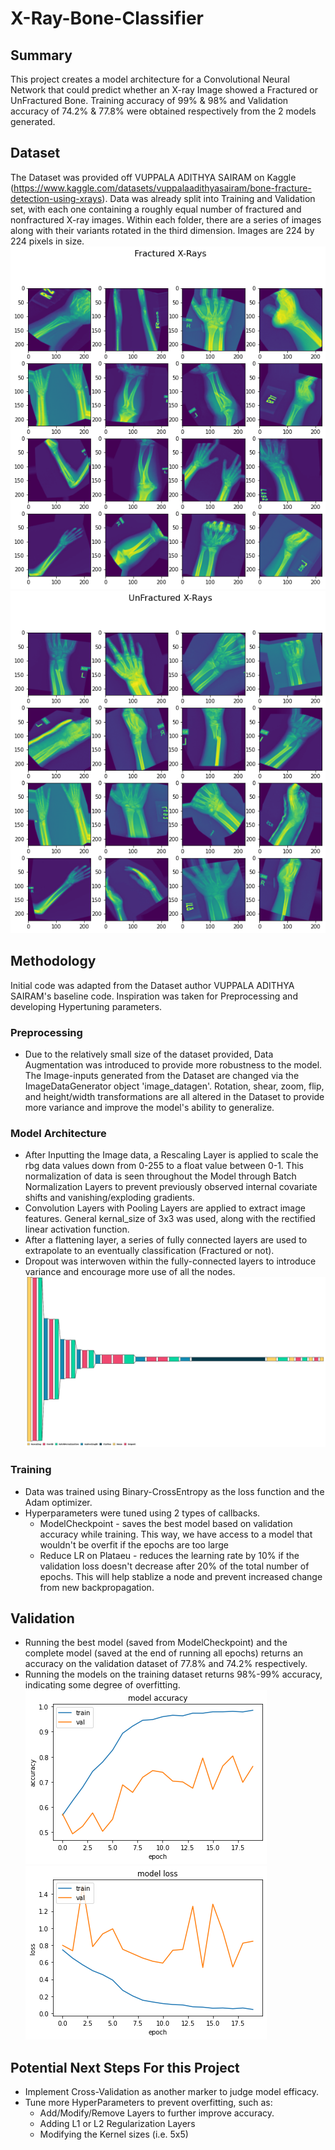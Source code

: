 # X-Ray-Bone-Classifier

## Summary
This project creates a model architecture for a Convolutional Neural Network that could predict whether an X-ray Image showed a Fractured or UnFractured Bone. Training accuracy of 99% & 98% and Validation accuracy of 74.2% & 77.8% were obtained respectively from the 2 models generated. 

## Dataset
The Dataset was provided off VUPPALA ADITHYA SAIRAM on Kaggle (https://www.kaggle.com/datasets/vuppalaadithyasairam/bone-fracture-detection-using-xrays).
Data was already split into Training and Validation set, with each one containing a roughly equal number of fractured and nonfractured X-ray images. Within each folder, there are a series of images along with their variants rotated in the third dimension. 
Images are 224 by 224 pixels in size. <br /> 
![frac](./readme_imgs/fractured_ex.png)
![unfrac](./readme_imgs/unfractured_ex.png)

## Methodology

Initial code was adapted from the Dataset author VUPPALA ADITHYA SAIRAM's baseline code. Inspiration was taken for Preprocessing and developing Hypertuning parameters. 

### Preprocessing
 - Due to the relatively small size of the dataset provided, Data Augmentation was introduced to provide more robustness to the model. The Image-inputs generated from the Dataset are changed via the ImageDataGenerator object 'image_datagen'. Rotation, shear, zoom, flip, and height/width transformations are all altered in the Dataset to provide more variance and improve the model's ability to generalize. 
 
### Model Architecture
 - After Inputting the Image data, a Rescaling Layer is applied to scale the rbg data values down from 0-255 to a float value between 0-1. This normalization of data is seen throughout the Model through Batch Normalization Layers to prevent previously observed internal covariate shifts and vanishing/exploding gradients. 
 - Convolution Layers with Pooling Layers are applied to extract image features. General kernal_size of 3x3 was used, along with the rectified linear activation function.
 - After a flattening layer, a series of fully connected layers are used to extrapolate to an eventually classification (Fractured or not). 
 - Dropout was interwoven within the fully-connected layers to introduce variance and encourage more use of all the nodes. 
 ![arch](./readme_imgs/model_arch.png)

### Training
 - Data was trained using Binary-CrossEntropy as the loss function and the Adam optimizer. 
 - Hyperparameters were tuned using 2 types of callbacks.
    - ModelCheckpoint - saves the best model based on validation accuracy while training. This way, we have access to a model that wouldn't be overfit if the epochs are too large
    - Reduce LR on Plataeu - reduces the learning rate by 10% if the validation loss doesn't decrease after 20% of the total number of epochs. This will help stablize a node and prevent increased change from new backpropagation. 

## Validation
 - Running the best model (saved from ModelCheckpoint) and the complete model (saved at the end of running all epochs) returns an accuracy on the validation dataset of 77.8% and 74.2% respectively. 
 - Running the models on the training dataset returns 98%-99% accuracy, indicating some degree of overfitting. 
 ![acc](./readme_imgs/model_acc.png)
 ![loss](./readme_imgs/model_loss.png)

## Potential Next Steps For this Project
 - Implement Cross-Validation as another marker to judge model efficacy.
 - Tune more HyperParameters to prevent overfitting, such as:
   -  Add/Modify/Remove Layers to further improve accuracy.
   -  Adding L1 or L2 Regularization Layers
   -  Modifying the Kernel sizes (i.e. 5x5)
